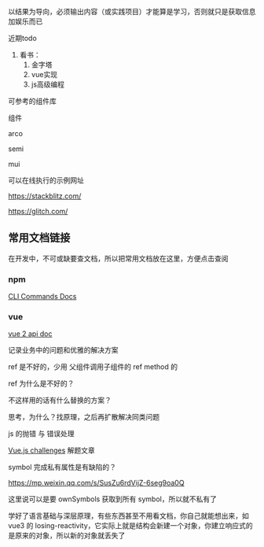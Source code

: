 以结果为导向，必须输出内容（或实践项目）才能算是学习，否则就只是获取信息加娱乐而已



近期todo

1. 看书：
   1. 金字塔
   2. vue实现
   3. js高级编程





可参考的组件库

组件

arco

semi

mui



可以在线执行的示例网址

https://stackblitz.com/

https://glitch.com/



## 常用文档链接

在开发中，不可或缺要查文档，所以把常用文档放在这里，方便点击查阅

### npm

[CLI Commands Docs](https://docs.npmjs.com/cli/v8/commands)

### vue

[vue 2 api doc](https://v2.vuejs.org/v2/api/)



记录业务中的问题和优雅的解决方案



ref 是不好的，少用 父组件调用子组件的 ref method 的

ref 为什么是不好的？

不这样用的话有什么替换的方案？



思考，为什么？找原理，之后再扩散解决同类问题



js 的抛错 与 错误处理



[Vue.js challenges](https://vuejs-challenges.netlify.app/) 解题文章



symbol 完成私有属性是有缺陷的？

https://mp.weixin.qq.com/s/SusZu6rdVijZ-6seg9oa0Q

这里说可以是要 ownSymbols 获取到所有 symbol，所以就不私有了



学好了语言基础与深层原理，有些东西甚至不用看文档，你自己就能想出来，如 vue3 的 losing-reactivity，它实际上就是结构会新建一个对象，你建立响应式的是原来的对象，所以新的对象就丢失了